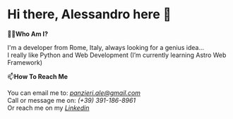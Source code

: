 # Hi there, Alessandro here 👋

🧑‍💻**Who Am I?**

I'm a developer from Rome, Italy, always looking for a genius idea...\
I really like Python and Web Development (I’m currently learning Astro Web Framework)

📫**How To Reach Me**

You can email me to: <a href= "mailto:panzieri.ale@gmail.com">*panzieri.ale@gmail.com*</a>\
Call or message me on: *(+39) 391-186-8961*\
Or reach me on my *[Linkedin](https://www.linkedin.com/in/alessandropanzieri/)*
